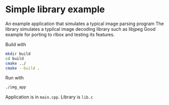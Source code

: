 # Simple library example
An example application that simulates a typical image parsing program
The library simulates a typilcal image decoding library such as libjpeg
Good example for porting to rlbox and testing its features.

Build with

```bash
mkdir build
cd build
cmake ../
cmake --build .
```

Run with

```bash
./img_app
```

Application is in `main.cpp`. Library is `lib.c`
